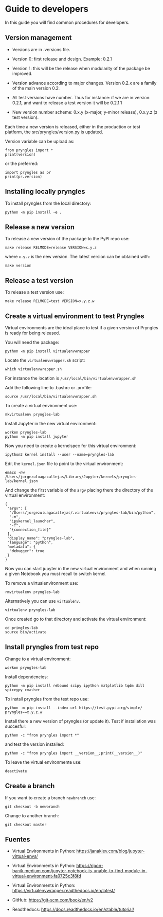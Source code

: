Guide to developers
===================

In this guide you will find common procedures for developers.

Version management
------------------

- Versions are in .versions file.

- Version 0: first release and design.  Example: 0.2.1

- Version 1: this will be the release when modularity of the package
  be improved.

- Version advance according to major changes.  Version 0.2.x are a
  family of the main version 0.2.

- All test versions have number.  Thus for instance: if we are in
  version 0.2.1, and want to release a test version it will be 0.2.1.1

- New version number scheme: 0.x.y (x-major, y-minor release), 0.x.y.z
  (z test version).


Each time a new version is released, either in the production or test
platform, the src/pryngles/version.py is updated.

Version variable can be upload as:

```
from pryngles import *
print(version)
```

or the preferred:

```
import pryngles as pr
print(pr.version)
```

Installing locally pryngles
---------------------------

To install pryngles from the local directory:

```
python -m pip install -e .
```


Release a new version
---------------------

To release a new version of the package to the PyPI repo use:

```
make release RELMODE=release VERSION=x.y.z
```

where `x.y.z` is the new version.  The latest version can be obtained with:

```
make version
```

Release a test version
----------------------

To release a test version use:

```
make release RELMODE=test VERSION=x.y.z.w
```

Create a virtual environment to test Pryngles
---------------------------------------------

Virtual environments are the ideal place to test if a given version of
Pryngles is ready for being released.

You will need the package:

```
python -m pip install virtualenvwrapper
```

Locate the `virtualenvwrapper.sh` script:

```
which virtualenvwrapper.sh
```

For instance the location is `/usr/local/bin/virtualenvwrapper.sh`

Add the following line to .bashrc or .profile:

```
source /usr/local/bin/virtualenvwrapper.sh
```

To create a virtual environment use:

```
mkvirtualenv pryngles-lab
```

Install Jupyter in the new virtual environment:

```
workon pryngles-lab
python -m pip install jupyter
```

Now you need to create a kernelspec for this virtual environment:

```
ipython3 kernel install --user --name=pryngles-lab
```

Edit the `kernel.json` file to point to the virtual environment:

```
emacs -nw /Users/jorgezuluagacallejas/Library/Jupyter/kernels/pryngles-lab/kernel.json
```

And change the first variable of the `argv` placing there the
directory of the virtual environment:

```
{
 "argv": [
  "/Users/jorgezuluagacallejas/.virtualenvs/pryngles-lab/bin/python",
  "-m",
  "ipykernel_launcher",
  "-f",
  "{connection_file}"
 ],
 "display_name": "pryngles-lab",
 "language": "python",
 "metadata": {
  "debugger": true
 }
}
```

Now you can start jupyter in the new virtual environment and when
running a given Notebook you must recall to switch kernel.

To remove a virtualenvironment use:

```
rmvirtualenv pryngles-lab
```

Alternatively you can use `virtualenv`.

```
virtualenv pryngles-lab
```

Once created go to that directory and activate the virtual environment:

```
cd pringles-lab
source bin/activate
```

Install pryngles from test repo
-------------------------------

Change to a virtual environment:

```
workon pryngles-lab
```

Install dependencies:

```
python -m pip install rebound scipy ipython matplotlib tqdm dill spiceypy cmasher
```

To install pryngles from the test repo use:

```
python -m pip install --index-url https://test.pypi.org/simple/ pryngles==x.y.z.w
```

Install there a new version of pryngles (or update it).  Test if installation was succesful:

```
python -c "from pryngles import *"
```

and test the version installed:

```
python -c "from pryngles import __version__;print(__version__)"
```

To leave the virtual environmente use:

```
deactivate
```

Create a branch 
---------------

If you want to create a branch `newbranch` use:

```
git checkout -b newbranch
```

Change to another branch:

```
git checkout master
```

Fuentes
-------

- Virtual Environments in Python: https://janakiev.com/blog/jupyter-virtual-envs/

- Virtual Environments in Python: https://ripon-banik.medium.com/jupyter-notebook-is-unable-to-find-module-in-virtual-environment-fa0725c3f8fd

- Virtual Environments in Python: https://virtualenvwrapper.readthedocs.io/en/latest/

- GitHub: https://git-scm.com/book/en/v2

- Readthedocs: https://docs.readthedocs.io/en/stable/tutorial/
